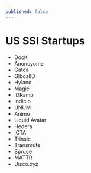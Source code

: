 ```yaml
---
published: false
---
```

# US SSI Startups
- DocK
- Anonoyome
- Gatca
- GlboalID
- Hyland
- Magic
- IDRamp
- Indicio
- UNUM
- Animo
- Liquid Avatar
- Hedera
- IOTA
- Trinsic
- Transmute
- Spruce
- MATTR
- Disco.xyz

